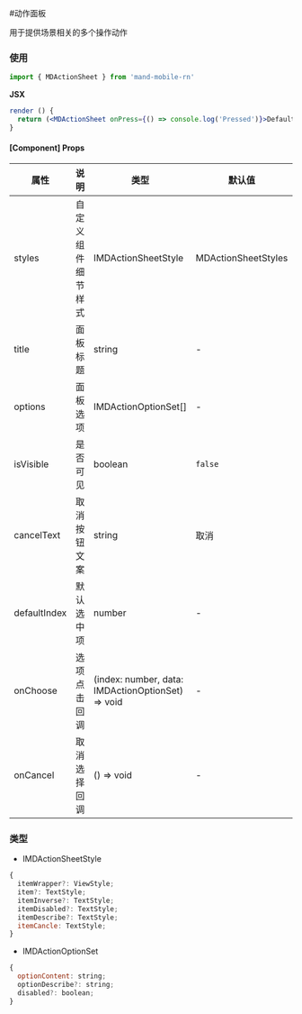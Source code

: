 #动作面板

用于提供场景相关的多个操作动作

### 使用

```javascript
import { MDActionSheet } from 'mand-mobile-rn'
```

**JSX**

```jsx
render () {
  return (<MDActionSheet onPress={() => console.log('Pressed')}>Default</MDActionSheet>)
}
```

#### [Component] Props

| 属性         | 说明               | 类型                                            | 默认值              | 必须 | 备注 |
| ------------ | ------------------ | ----------------------------------------------- | ------------------- | ---- | ---- |
| styles       | 自定义组件细节样式 | IMDActionSheetStyle                             | MDActionSheetStyles | N    | -    |
| title        | 面板标题           | string                                          | -                   | N    | -    |
| options      | 面板选项           | IMDActionOptionSet[]                              | -                   | Y    | -    |
| isVisible    | 是否可见           | boolean                                         | `false`             | N    | -    |
| cancelText   | 取消按钮文案       | string                                          | 取消                | N    | -    |
| defaultIndex | 默认选中项         | number                                          | -                   | N    | -    |
| onChoose     | 选项点击回调       | (index: number, data: IMDActionOptionSet) => void | -                   | N    | -    |
| onCancel     | 取消选择回调       | () => void                                      | -                   | N    | -    |

### 类型

- IMDActionSheetStyle

```js
{
  itemWrapper?: ViewStyle;
  item?: TextStyle;
  itemInverse?: TextStyle;
  itemDisabled?: TextStyle;
  itemDescribe?: TextStyle;
  itemCancle: TextStyle;
}
```

- IMDActionOptionSet

```js
{
  optionContent: string;
  optionDescribe?: string;
  disabled?: boolean;
}
```
